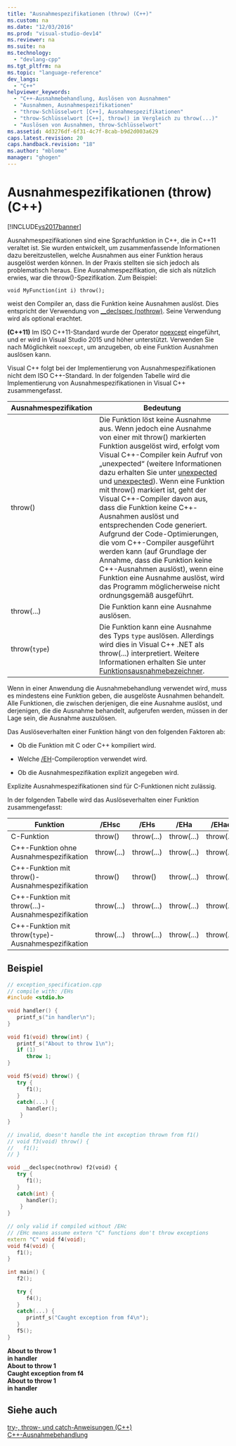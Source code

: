 ```yaml
---
title: "Ausnahmespezifikationen (throw) (C++)"
ms.custom: na
ms.date: "12/03/2016"
ms.prod: "visual-studio-dev14"
ms.reviewer: na
ms.suite: na
ms.technology: 
  - "devlang-cpp"
ms.tgt_pltfrm: na
ms.topic: "language-reference"
dev_langs: 
  - "C++"
helpviewer_keywords: 
  - "C++-Ausnahmebehandlung, Auslösen von Ausnahmen"
  - "Ausnahmen, Ausnahmespezifikationen"
  - "throw-Schlüsselwort [C++], Ausnahmespezifikationen"
  - "throw-Schlüsselwort [C++], throw() im Vergleich zu throw(...)"
  - "Auslösen von Ausnahmen, throw-Schlüsselwort"
ms.assetid: 4d3276df-6f31-4c7f-8cab-b9d2d003a629
caps.latest.revision: 20
caps.handback.revision: "18"
ms.author: "mblome"
manager: "ghogen"
---
```

# Ausnahmespezifikationen (throw) (C++)
[!INCLUDE[vs2017banner](../assembler/inline/includes/vs2017banner.md)]

Ausnahmespezifikationen sind eine Sprachfunktion in C\+\+, die in C\+\+11 veraltet ist.  Sie wurden entwickelt, um zusammenfassende Informationen dazu bereitzustellen, welche Ausnahmen aus einer Funktion heraus ausgelöst werden können. In der Praxis stellten sie sich jedoch als problematisch heraus.  Eine Ausnahmespezifikation, die sich als nützlich erwies, war die throw\(\)\-Spezifikation.  Zum Beispiel:  
  
```  
void MyFunction(int i) throw();  
```  
  
 weist den Compiler an, dass die Funktion keine Ausnahmen auslöst.  Dies entspricht der Verwendung von [\_\_declspec \(nothrow\)](../cpp/nothrow-cpp.md).  Seine Verwendung wird als optional erachtet.  
  
 **\(C\+\+11\)** Im ISO C\+\+11\-Standard wurde der Operator [noexcept](../cpp/noexcept-cpp.md) eingeführt, und er wird in Visual Studio 2015 und höher unterstützt.  Verwenden Sie nach Möglichkeit `noexcept`, um anzugeben, ob eine Funktion Ausnahmen auslösen kann.  
  
 Visual C\+\+ folgt bei der Implementierung von Ausnahmespezifikationen nicht dem ISO C\+\+\-Standard.  In der folgenden Tabelle wird die Implementierung von Ausnahmespezifikationen in Visual C\+\+ zusammengefasst.  
  
|Ausnahmespezifikation|Bedeutung|  
|---------------------------|---------------|  
|throw\(\)|Die Funktion löst keine Ausnahme aus.  Wenn jedoch eine Ausnahme von einer mit throw\(\) markierten Funktion ausgelöst wird, erfolgt vom Visual C\+\+\-Compiler kein Aufruf von „unexpected“ \(weitere Informationen dazu erhalten Sie unter [unexpected](../c-runtime-library/reference/unexpected-crt.md) und [unexpected](../Topic/unexpected%20\(%3Cexception%3E\).md)\).  Wenn eine Funktion mit throw\(\) markiert ist, geht der Visual C\+\+\-Compiler davon aus, dass die Funktion keine C\+\+\-Ausnahmen auslöst und entsprechenden Code generiert.  Aufgrund der Code\-Optimierungen, die vom C\+\+\-Compiler ausgeführt werden kann \(auf Grundlage der Annahme, dass die Funktion keine C\+\+\-Ausnahmen auslöst\), wenn eine Funktion eine Ausnahme auslöst, wird das Programm möglicherweise nicht ordnungsgemäß ausgeführt.|  
|throw\(...\)|Die Funktion kann eine Ausnahme auslösen.|  
|throw\(`type`\)|Die Funktion kann eine Ausnahme des Typs `type` auslösen.  Allerdings wird dies in Visual C\+\+ .NET als throw\(...\) interpretiert.  Weitere Informationen erhalten Sie unter [Funktionsausnahmebezeichner](../misc/15-4-function-exception-specifiers.md).|  
  
 Wenn in einer Anwendung die Ausnahmebehandlung verwendet wird, muss es mindestens eine Funktion geben, die ausgelöste Ausnahmen behandelt.  Alle Funktionen, die zwischen derjenigen, die eine Ausnahme auslöst, und derjenigen, die die Ausnahme behandelt, aufgerufen werden, müssen in der Lage sein, die Ausnahme auszulösen.  
  
 Das Auslöseverhalten einer Funktion hängt von den folgenden Faktoren ab:  
  
-   Ob die Funktion mit C oder C\+\+ kompiliert wird.  
  
-   Welche [\/EH](../build/reference/eh-exception-handling-model.md)\-Compileroption verwendet wird.  
  
-   Ob die Ausnahmespezifikation explizit angegeben wird.  
  
 Explizite Ausnahmespezifikationen sind für C\-Funktionen nicht zulässig.  
  
 In der folgenden Tabelle wird das Auslöseverhalten einer Funktion zusammengefasst:  
  
|Funktion|\/EHsc|\/EHs|\/EHa|\/EHac|  
|--------------|------------|-----------|-----------|------------|  
|C\-Funktion|throw\(\)|throw\(...\)|throw\(...\)|throw\(...\)|  
|C\+\+\-Funktion ohne Ausnahmespezifikation|throw\(...\)|throw\(...\)|throw\(...\)|throw\(...\)|  
|C\+\+\-Funktion mit throw\(\)\-Ausnahmespezifikation|throw\(\)|throw\(\)|throw\(...\)|throw\(...\)|  
|C\+\+\-Funktion mit throw\(...\)\-Ausnahmespezifikation|throw\(...\)|throw\(...\)|throw\(...\)|throw\(...\)|  
|C\+\+\-Funktion mit throw\(`type`\)\-Ausnahmespezifikation|throw\(...\)|throw\(...\)|throw\(...\)|throw\(...\)|  
  
## Beispiel  
  
```cpp  
// exception_specification.cpp  
// compile with: /EHs  
#include <stdio.h>  
  
void handler() {  
   printf_s("in handler\n");  
}  
  
void f1(void) throw(int) {  
   printf_s("About to throw 1\n");  
   if (1)  
      throw 1;  
}  
  
void f5(void) throw() {  
   try {  
      f1();  
   }  
   catch(...) {  
      handler();  
    }  
}  
  
// invalid, doesn't handle the int exception thrown from f1()  
// void f3(void) throw() {  
//   f1();  
// }  
  
void __declspec(nothrow) f2(void) {  
   try {  
      f1();  
   }  
   catch(int) {  
      handler();  
    }  
}  
  
// only valid if compiled without /EHc   
// /EHc means assume extern "C" functions don't throw exceptions  
extern "C" void f4(void);  
void f4(void) {  
   f1();  
}  
  
int main() {  
   f2();  
  
   try {  
      f4();  
   }  
   catch(...) {  
      printf_s("Caught exception from f4\n");  
   }  
   f5();  
}  
```  
  
  **About to throw 1**  
**in handler**  
**About to throw 1**  
**Caught exception from f4**  
**About to throw 1**  
**in handler**   
## Siehe auch  
 [try\-, throw\- und catch\-Anweisungen \(C\+\+\)](../cpp/try-throw-and-catch-statements-cpp.md)   
 [C\+\+\-Ausnahmebehandlung](../cpp/cpp-exception-handling.md)